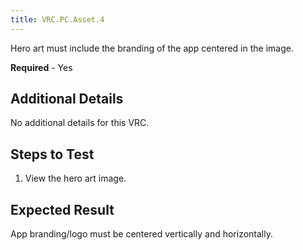 ```yaml
---
title: VRC.PC.Asset.4
---
```


Hero art must include the branding of the app centered in the image.

**Required** - Yes

## Additional Details

No additional details for this VRC.

## Steps to Test

1. View the hero art image.


## Expected Result

App branding/logo must be centered vertically and horizontally.
